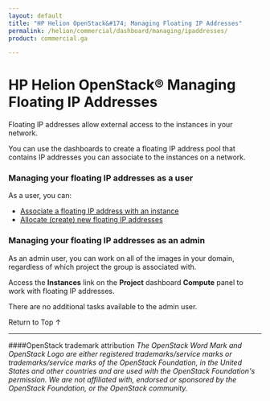 ```yaml
---
layout: default
title: "HP Helion OpenStack&#174; Managing Floating IP Addresses"
permalink: /helion/commercial/dashboard/managing/ipaddresses/
product: commercial.ga

---
```

<!--UNDER REVISION-->

<script>

function PageRefresh {
onLoad="window.refresh"
}

PageRefresh();

</script>

<!--
<p style="font-size: small;"> <a href="/helion/commercial/ga1/install/">&#9664; PREV</a> | <a href="/helion/commercial/ga1/install-overview/">&#9650; UP</a> | <a href="/helion/commercial/ga1/">NEXT &#9654;</a> </p>
-->

# HP Helion OpenStack&#174; Managing Floating IP Addresses

Floating IP addresses allow external access to the instances in your network. </p>

You can use the dashboards to create a floating IP address pool that contains IP addresses you can associate to the instances on a network.</p>

### Managing your floating IP addresses as a user

As a user, you can:</p>

* [Associate a floating IP address with an instance](/helion/commercial/dashboard/managing/ipaddresses/associate/)
* [Allocate (create) new floating IP addresses](/helion/commercial/dashboard/managing/ipaddresses/associate/)

### Managing your floating IP addresses as an admin ###

As an admin user, you can work on all of the images in your domain, regardless of which project the group is associated with.</p>

Access the <strong>Instances</strong> link on the <strong>Project</strong> dashboard <strong>Compute</strong> panel to work with floating IP addresses.</p>

There are no additional tasks available to the admin user.</p>

<a href="#top" style="padding:14px 0px 14px 0px; text-decoration: none;"> Return to Top &#8593; </a>


----
####OpenStack trademark attribution
*The OpenStack Word Mark and OpenStack Logo are either registered trademarks/service marks or trademarks/service marks of the OpenStack Foundation, in the United States and other countries and are used with the OpenStack Foundation's permission. We are not affiliated with, endorsed or sponsored by the OpenStack Foundation, or the OpenStack community.*